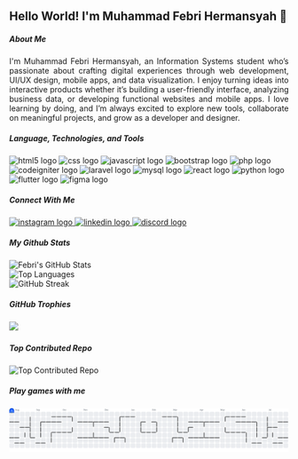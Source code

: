 ## Hello World! I'm Muhammad Febri Hermansyah 👋

##### About Me
<div align="justify">
I'm Muhammad Febri Hermansyah, an Information Systems student who’s passionate about crafting digital experiences through web development, UI/UX design, mobile apps, and data visualization. I enjoy turning ideas into interactive products whether it’s building a user-friendly interface, analyzing business data, or developing functional websites and mobile apps. I love learning by doing, and I’m always excited to explore new tools, collaborate on meaningful projects, and grow as a developer and designer.
</div>

##### Language, Technologies, and Tools
<div align="left">
  <img src="https://cdn.jsdelivr.net/gh/devicons/devicon/icons/html5/html5-original.svg" height="40" alt="html5 logo"  />
  <img src="https://cdn.jsdelivr.net/gh/devicons/devicon/icons/css3/css3-original.svg" height="40" alt="css logo"  />
  <img src="https://cdn.jsdelivr.net/gh/devicons/devicon/icons/javascript/javascript-original.svg" height="40" alt="javascript logo"  />
  <img src="https://cdn.jsdelivr.net/gh/devicons/devicon/icons/bootstrap/bootstrap-original.svg" height="40" alt="bootstrap logo"  />
  <img src="https://cdn.jsdelivr.net/gh/devicons/devicon/icons/php/php-original.svg" height="40" alt="php logo"  />
  <img src="https://cdn.jsdelivr.net/gh/devicons/devicon/icons/codeigniter/codeigniter-plain.svg" height="40" alt="codeigniter logo"  />
  <img src="https://cdn.jsdelivr.net/gh/devicons/devicon/icons/laravel/laravel-original.svg" height="40" alt="laravel logo"  />
  <img src="https://cdn.jsdelivr.net/gh/devicons/devicon/icons/mysql/mysql-original.svg" height="40" alt="mysql logo"  />
  <img src="https://cdn.jsdelivr.net/gh/devicons/devicon/icons/react/react-original.svg" height="40" alt="react logo"  />
  <img src="https://cdn.jsdelivr.net/gh/devicons/devicon/icons/python/python-original.svg" height="40" alt="python logo"  />
  <img src="https://cdn.jsdelivr.net/gh/devicons/devicon/icons/flutter/flutter-original.svg" height="40" alt="flutter logo"  />
  <img src="https://cdn.jsdelivr.net/gh/devicons/devicon/icons/figma/figma-original.svg" height="40" alt="figma logo"  />
</div>

##### Connect With Me
<div align="left">
  <a href="https://instagram.com/fbrybme" target="_blank" rel="noopener noreferrer">
    <img src="https://raw.githubusercontent.com/maurodesouza/profile-readme-generator/master/src/assets/icons/social/instagram/default.svg" width="42" height="40" alt="instagram logo" />
  </a>
  <a href="https://linkedin.com/in/mfebrih" target="_blank" rel="noopener noreferrer">
    <img src="https://raw.githubusercontent.com/maurodesouza/profile-readme-generator/master/src/assets/icons/social/linkedin/default.svg" width="42" height="40" alt="linkedin logo" />
  </a>
  <a href="https://discord.com/users/fbrybme" target="_blank" rel="noopener noreferrer">
    <img src="https://raw.githubusercontent.com/maurodesouza/profile-readme-generator/master/src/assets/icons/social/discord/default.svg" width="42" height="40" alt="discord logo" />
  </a>
</div>


##### My Github Stats
<div align="left">
  <img 
    src="https://github-readme-stats.vercel.app/api?username=whoisfebry&show_icons=true&theme=dark&icon_color=61DAFB&card_width=450" 
    alt="Febri's GitHub Stats"
  />
  <br/>
    <img 
    src="https://github-readme-stats.vercel.app/api/top-langs/?username=whoisfebry&theme=dark&hide_border=false&layout=compact&card_width=250&title_color=61DAFB&text_color=ffffff" 
    alt="Top Languages"
  />
  <br/>
  <img 
    src="https://nirzak-streak-stats.vercel.app/?user=whoisfebry&theme=dark&hide_border=false&ring=61DAFB&fire=61DAFB&currStreakLabel=61DAFB&currStreakNum=ffffff&dates=999999&card_width=450" 
    alt="GitHub Streak"
  />
</div>

##### GitHub Trophies
![](https://github-profile-trophy.vercel.app/?username=whoisfebry&theme=algolia&row=2&column=4)

##### Top Contributed Repo
<img src="https://github-contributor-stats.vercel.app/api?username=whoisfebry&limit=5&theme=dark&combine_all_yearly_contributions=true&icon_color=61DAFB" width="450" alt="Top Contributed Repo"/>

##### Play games with me
<picture>
  <source media="(prefers-color-scheme: dark)" srcset="https://raw.githubusercontent.com/whoisfebry/whoisfebry/output/pacman-contribution-graph-dark.svg">
  <source media="(prefers-color-scheme: light)" srcset="https://raw.githubusercontent.com/whoisfebry/whoisfebry/output/pacman-contribution-graph.svg">
  <img alt="pacman contribution graph" src="https://raw.githubusercontent.com/whoisfebry/whoisfebry/output/pacman-contribution-graph.svg">
</picture>

###